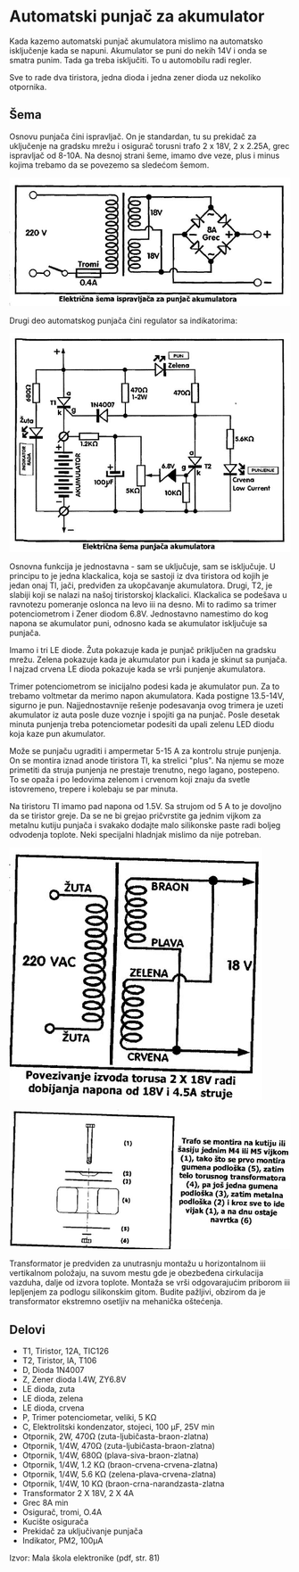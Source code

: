 # Automatski punjač za akumulator

Kada kazemo automatski punjač akumulatora mislimo na automatsko isključenje kada se napuni. Akumulator se puni do nekih 14V i onda se smatra punim. Tada ga treba isključiti. To u automobilu radi regler.

Sve to rade dva tiristora, jedna dioda i jedna zener dioda uz nekoliko otpornika. 

## Šema

Osnovu punjača čini ispravljač. On je standardan, tu su prekidač za uključenje na gradsku mrežu i osigurač torusni trafo 2 x 18V, 2 x 2.25A, grec ispravljač od 8-10A. Na desnoj strani šeme, imamo dve veze, plus i minus kojima trebamo da se povezemo sa sledećom šemom. 

![](../slike/ispravljac-za-punjac-akumulatora-shema.jpg)

Drugi deo automatskog punjača čini regulator sa indikatorima:

![](../slike/punjac-akumulatora-shema.jpg)

Osnovna funkcija je jednostavna - sam se uključuje, sam se isključuje. U principu to je jedna klackalica, koja se sastoji iz dva tiristora od kojih je jedan onaj Tl, jači, predviđen za ukopčavanje akumulatora. Drugi, T2, je slabiji koji se nalazi na našoj tiristorskoj klackalici. Klackalica se podešava u ravnotezu pomeranje oslonca na levo iii na desno. Mi to radimo sa trimer potenciometrom i Zener diodom 6.8V. Jednostavno namestimo do kog napona se akumulator puni, odnosno kada se akumulator isključuje sa punjača.

Imamo i tri LE diode. Žuta pokazuje kada je punjač priključen na gradsku mrežu. Zelena pokazuje kada je akumulator pun i kada je skinut sa punjača. I najzad crvena LE dioda pokazuje kada se vrši punjenje akumulatora. 

Trimer potenciometrom se inicijalno podesi kada je akumulator pun. Za to trebamo voltmetar da merimo napon akumulatora. Kada postigne 13.5-14V, sigurno je pun. Najjednostavnije rešenje podesavanja ovog trimera je uzeti akumulator iz auta posle duze voznje i spojiti ga na punjač. Posle desetak minuta punjenja treba potenciometar podesiti da upali zelenu LED diodu koja kaze pun akumulator.

Može se punjaču ugraditi i ampermetar 5-15 A za kontrolu struje punjenja. On se montira iznad anode tiristora Tl, ka strelici "plus". Na njemu se moze primetiti da struja punjenja ne prestaje trenutno, nego lagano, postepeno. To se opaža i po ledovima zelenom i crvenom koji znaju da svetle istovremeno, trepere i kolebaju se par minuta.

Na tiristoru Tl imamo pad napona od 1.5V. Sa strujom od 5 A to je dovoljno da se tiristor greje. Da se ne bi grejao pričvrstite ga jednim vijkom za metalnu kutiju punjača i svakako dodajte malo silikonske paste radi boljeg odvodenja toplote. Neki specijalni hladnjak mislimo da nije potreban.

![](../slike/povezivanje-izvoda-torusa.jpg)

![](../slike/trafo-montaza.jpg)

Transformator je predviden za unutrasnju montažu u horizontalnom iii vertikalnom položaju, na suvom mestu gde je obezbeđena cirkulacija vazduha, dalje od izvora toplote. Montaža se vrši odgovarajućim priborom iii lepljenjem za podlogu silikonskim gitom. Budite pažljivi, obzirom da je transformator ekstremno osetljiv na mehanička oštećenja.

## Delovi

- T1, Tiristor, 12A, TIC126
- T2, Tiristor, lA, T106
- D, Dioda 1N4007
- Z, Zener dioda l.4W, ZY6.8V
- LE dioda, zuta
- LE dioda, zelena
- LE dioda, crvena
- P, Trimer potenciometar, veliki, 5 KΩ
- C, Elektrolitski kondenzator, stojeci, 100 μF, 25V min
- Otpornik, 2W, 470Ω (zuta-ljubičasta-braon-zlatna)
- Otpornik, 1/4W, 470Ω (zuta-ljubičasta-braon-zlatna)
- Otpornik, 1/4W, 680Ω (plava-siva-braon-zlatna)
- Otpornik, 1/4W, 1.2 KΩ (braon-crvena-crvena-zlatna)
- Otpornik, 1/4W, 5.6 KΩ (zelena-plava-crvena-zlatna)
- Otpornik, 1/4W, 10 KΩ (braon-crna-narandzasta-zlatna
- Transformator 2 X 18V, 2 X 4A
- Grec 8A min
- Osigurač, tromi, O.4A
- Kucište osigurača
- Prekidač za uključivanje punjača
- Indikator, PM2, 100μA

Izvor: Mala škola elektronike (pdf, str. 81)